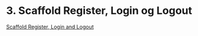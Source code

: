 # 3. Scaffold Register, Login og Logout
[Scaffold Register, Login and Logout](https://docs.microsoft.com/en-us/aspnet/core/security/authentication/identity?view=aspnetcore-2.2&tabs=visual-studio#scaffold-register-login-and-logout-1)

